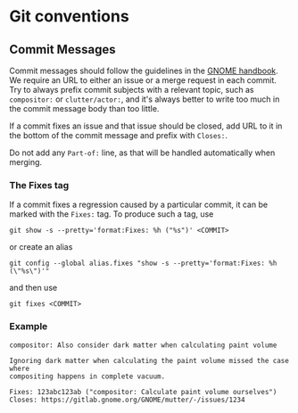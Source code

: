 # Git conventions

## Commit Messages

Commit messages should follow the guidelines in the [GNOME
handbook](https://handbook.gnome.org/development/commit-messages.html). We require an URL
to either an issue or a merge request in each commit. Try to always prefix
commit subjects with a relevant topic, such as `compositor:` or
`clutter/actor:`, and it's always better to write too much in the commit
message body than too little.

If a commit fixes an issue and that issue should be closed, add URL to it in
the bottom of the commit message and prefix with `Closes:`.

Do not add any `Part-of:` line, as that will be handled automatically when
merging.

### The Fixes tag

If a commit fixes a regression caused by a particular commit, it can be marked
with the `Fixes:` tag. To produce such a tag, use

```
git show -s --pretty='format:Fixes: %h ("%s")' <COMMIT>
```

or create an alias

```
git config --global alias.fixes "show -s --pretty='format:Fixes: %h (\"%s\")'"
```

and then use

```
git fixes <COMMIT>
```

### Example

```
compositor: Also consider dark matter when calculating paint volume

Ignoring dark matter when calculating the paint volume missed the case where
compositing happens in complete vacuum.

Fixes: 123abc123ab ("compositor: Calculate paint volume ourselves")
Closes: https://gitlab.gnome.org/GNOME/mutter/-/issues/1234
```
